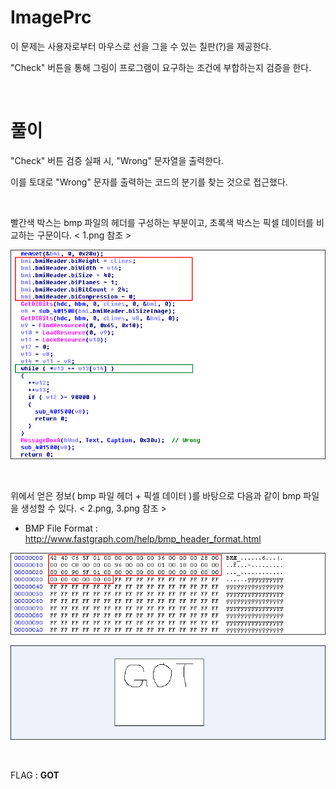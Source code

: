 
# ImagePrc

이 문제는 사용자로부터 마우스로 선을 그을 수 있는 칠판(?)을 제공한다.

"Check" 버튼을 통해 그림이 프로그램이 요구하는 조건에 부합하는지 검증을 한다. 

&nbsp;

# 풀이 

"Check" 버튼 검증 실패 시, "Wrong" 문자열을 출력한다. 

이를 토대로 "Wrong" 문자를 출력하는 코드의 분기를 찾는 것으로 접근했다.

&nbsp;

빨간색 박스는 bmp 파일의 헤더를 구성하는 부분이고, 초록색 박스는 픽셀 데이터를 비교하는 구문이다. < 1.png 참조 >


![텍스트](1.png)

&nbsp;

위에서 얻은 정보( bmp 파일 헤더 + 픽셀 데이터 )를 바탕으로 다음과 같이 bmp 파일을 생성할 수 있다. < 2.png, 3.png 참조 >

* BMP File Format : http://www.fastgraph.com/help/bmp_header_format.html

![텍스트](2.png)

![텍스트](3.png)

&nbsp;

FLAG : **GOT**